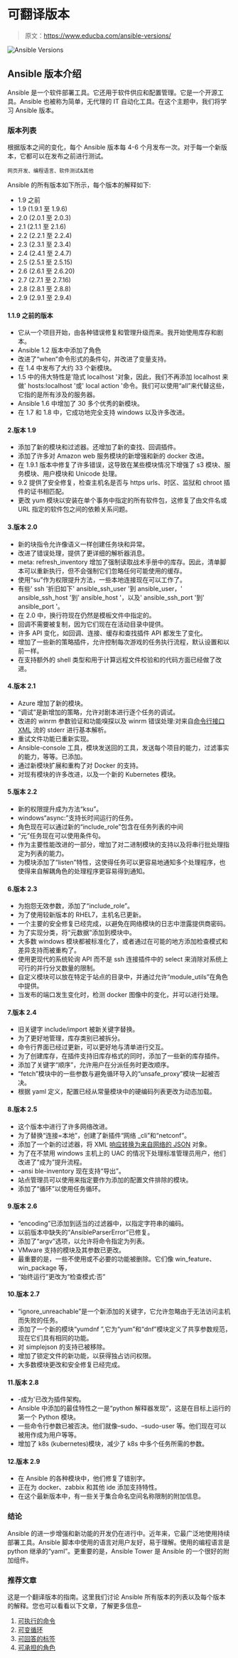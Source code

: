 # 可翻译版本

> 原文：<https://www.educba.com/ansible-versions/>

![Ansible Versions](img/7902109b335b80dd3fb2ec56aa16afb6.png)



## Ansible 版本介绍

Ansible 是一个软件部署工具。它还用于软件供应和配置管理。它是一个开源工具。Ansible 也被称为简单，无代理的 IT 自动化工具。在这个主题中，我们将学习 Ansible 版本。

### 版本列表

根据版本之间的变化，每个 Ansible 版本每 4-6 个月发布一次。对于每一个新版本，它都可以在发布之前进行测试。

<small>网页开发、编程语言、软件测试&其他</small>

Ansible 的所有版本如下所示，每个版本的解释如下:

*   1.9 之前
*   1.9 (1.9.1 至 1.9.6)
*   2.0 (2.0.1 至 2.0.3)
*   2.1 (2.1.1 至 2.1.6)
*   2.2 (2.2.1 至 2.2.4)
*   2.3 (2.3.1 至 2.3.4)
*   2.4 (2.4.1 至 2.4.7)
*   2.5 (2.5.1 至 2.5.15)
*   2.6 (2.6.1 至 2.6.20)
*   2.7 (2.7.1 至 2.7.16)
*   2.8 (2.8.1 至 2.8.8)
*   2.9 (2.9.1 至 2.9.4)

#### 1.1.9 之前的版本

*   它从一个项目开始，由各种错误修复和管理升级而来。我开始使用库存和剧本。
*   Ansible 1.2 版本中添加了角色
*   改进了“when”命令形式的条件句，并改进了变量支持。
*   在 1.4 中发布了大约 33 个新模块。
*   1.5 中的伟大特性是'隐式 localhost '对象，因此，我们不再添加 localhost 来做' hosts:localhost '或' local action '命令。我们可以使用“all”来代替这些，它指的是所有涉及的服务器。
*   Ansible 1.6 中增加了 30 多个优秀的新模块。
*   在 1.7 和 1.8 中，它成功地完全支持 windows 以及许多改进。

#### 2.版本 1.9

*   添加了新的模块和过滤器。还增加了新的查找、回调插件。
*   添加了许多对 Amazon web 服务模块的新增强和新的 docker 改进。
*   在 1.9.1 版本中修复了许多错误，这导致在某些模块情况下增强了 s3 模块、服务模块、用户模块和 Unicode 处理。
*   9.2 提供了安全修复，检查主机名是否与 https urls、时区、监狱和 chroot 插件的证书相匹配。
*   更改 yum 模块以安装在单个事务中指定的所有软件包，这修复了由文件名或 URL 指定的软件包之间的依赖关系问题。

#### 3.版本 2.0

*   新的块指令允许像语义一样创建任务块和异常。
*   改进了错误处理，提供了更详细的解析器消息。
*   meta: refresh_inventory 增加了强制读取战术手册中的库存。因此，清单脚本可以重新执行，但不会强制它们忽略任何可能使用的缓存。
*   使用“su”作为权限提升方法，一些本地连接现在可以工作了。
*   有些' ssh '折旧如下' ansible_ssh_user '到 ansible_user，' ansible_ssh_host '到' ansible_host '，以及' ansible_ssh_port '到' ansible_port '。
*   在 2.0 中，换行符现在仍然是模板文件中指定的。
*   回调不需要被复制，因为它们现在在活动目录中提供。
*   许多 API 变化，如回调、连接、缓存和查找插件 API 都发生了变化。
*   增加了一些新的策略插件，允许控制每次游戏的任务执行流程，默认设置和以前一样。
*   在支持额外的 shell 类型和用于计算远程文件校验和的代码方面已经做了改进。

#### 4.版本 2.1

*   Azure 增加了新的模块。
*   “调试”是新增加的策略，允许对剧本进行逐个任务的调试。
*   改进的 winrm 参数验证和功能嗅探以及 winrm 错误处理:对来自[命令行接口 XML](https://www.educba.com/what-is-xml/) 流的 stderr 进行基本解析。
*   重试文件功能已重新实现。
*   Ansible-console 工具，模块发送回的工具，发送每个项目的能力，过滤事实的能力，等等。已添加。
*   通过新模块扩展和重构了对 Docker 的支持。
*   对现有模块的许多改进，以及一个新的 Kubernetes 模块。

#### 5.版本 2.2

*   新的权限提升成为方法“ksu”。
*   windows“async:”支持长时间运行的任务。
*   角色现在可以通过新的“include_role”包含在任务列表的中间
*   “元”任务现在可以使用条件句。
*   作为主要性能改进的一部分，增加了对二进制模块的支持以及将串行批处理指定为列表的能力。
*   为模块添加了“listen”特性，这使得任务可以更容易地通知多个处理程序，也使得来自解耦角色的处理程序更容易得到通知。

#### 6.版本 2.3

*   为抱怨无效参数，添加了“include_role”。
*   为了使用较新版本的 RHEL7，主机名已更新。
*   一个主要的安全修复已经完成，以避免在网络模块的日志中泄露提供商密码。
*   为了实现分类，将“元数据”添加到模块中。
*   大多数 windows 模块都被标准化了，或者通过在可能的地方添加检查模式和差异支持而被重构了。
*   使用更现代的系统轮询 API 而不是 ssh 连接插件中的 select 来消除对系统上可行的并行分叉数量的限制。
*   自定义模块可以放在特定于站点的目录中，并通过允许“module_utils”在角色中提供。
*   当发布的端口发生变化时，检测 docker 图像中的变化，并可以进行处理。

#### 7.版本 2.4

*   旧关键字 include/import 被新关键字替换。
*   为了更好地管理，库存类别已被拆分。
*   命令行界面已经过更新，可以更好地与清单进行交互。
*   为了创建库存，在插件支持旧库存格式的同时，添加了一些新的库存插件。
*   添加了关键字“顺序”，允许用户在分派任务时更改顺序。
*   “fetch”模块中的一些参数与避免循环导入的“unsafe_proxy”模块一起被否决。
*   根据 yaml 定义，配置已经从常量模块中的硬编码列表更改为动态加载。

#### 8.版本 2.5

*   这个版本中进行了许多网络改进。
*   为了替换“连接=本地”，创建了新插件“网络 _cli”和“netconf”。
*   添加了一个新的过滤器，将 XML [响应转换为来自网络的 JSON](https://www.educba.com/what-is-json/) 对象。
*   为了在不禁用 windows 主机上的 UAC 的情况下处理标准管理员用户，他们改进了“成为”提升流程。
*   –ansi ble-inventory 现在支持“导出”。
*   站点管理员可以使用来指定要作为添加的配置文件排除的模块。
*   添加了“循环”以使用任务循环。

#### 9.版本 2.6

*   “encoding”已添加到适当的过滤器中，以指定字符串的编码。
*   以前版本中缺失的“AnsibleParserError”已修复。
*   添加了“argv”选项，以允许将命令指定为列表。
*   VMware 支持的模块及其参数已更改。
*   最重要的是，一些不使用或不必要的功能被删除。它们像 win_feature、win_package 等，
*   “始终运行”更改为“检查模式:否”

#### 10.版本 2.7

*   “ignore_unreachable”是一个新添加的关键字，它允许忽略由于无法访问主机而失败的任务。
*   添加了一个新的模块“yumdnf ”,它为“yum”和“dnf”模块定义了共享参数规范，现在它们具有相同的功能。
*   对 simplejson 的支持已被移除。
*   增加了锁定文件的新功能，以获得独占访问权限。
*   大多数模块更改和安全修复已经完成。

#### 11.版本 2.8

*   -成为'已改为插件架构。
*   Ansible 中添加的最佳特性之一是“python 解释器发现”，这是在目标上运行的第一个 Python 模块。
*   一些命令行参数已被否决。他们就像–sudo、–sudo-user 等。他们现在可以被用作成为用户等等。
*   增加了 k8s (kubernetes)模块，减少了 k8s 中多个任务所需的参数。

#### 12.版本 2.9

*   在 Ansible 的各种模块中，他们修复了错别字。
*   正在为 docker、zabbix 和其他 ide 添加支持特性。
*   在这个最新版本中，有一些关于集合命名空间名称限制的附加信息。

### 结论

Ansible 的进一步增强和新功能的开发仍在进行中。近年来，它最广泛地使用持续部署工具。Ansible 脚本中使用的语言对用户友好，易于理解。使用的编程语言是 python 继承的“yaml”。更重要的是，Ansible Tower 是 Ansible 的一个很好的附加组件。

### 推荐文章

这是一个翻译版本的指南。这里我们讨论 Ansible 所有版本的列表以及每个版本的解释。您也可以看看以下文章，了解更多信息–

1.  [可执行的命令](https://www.educba.com/ansible-commands/)
2.  [可变循环](https://www.educba.com/ansible-loop/)
3.  [可回答的标签](https://www.educba.com/ansible-tags/)
4.  [可承担的角色](https://www.educba.com/ansible-roles/)





